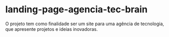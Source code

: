 # landing-page-agencia-tec-brain
 O projeto tem como finalidade ser um site para uma agência de tecnologia, que apresente projetos e ideias inovadoras.
